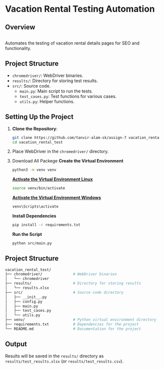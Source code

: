 # Vacation Rental Testing Automation

## Overview

```

```

Automates the testing of vacation rental details pages for SEO and functionality.

## Project Structure

- `chromedriver/`: WebDriver binaries.
- `results/`: Directory for storing test results.
- `src/`: Source code.
  - `main.py`: Main script to run the tests.
  - `test_cases.py`: Test functions for various cases.
  - `utils.py`: Helper functions.

## Setting Up the Project

1. **Clone the Repository**:

   ```bash
   git clone https://github.com/tanvir-alam-sk/assign-7 vacation_rental_test
   cd vacation_rental_test

   ```
2. Place WebDriver in the `chromedriver/` directory.

3. Download All Packege
   **Create the Virtual Environment**

   ```bash
   python3 -m venv venv
   ```

   **[Activate the Virtual Environment Linux]()**

   ```bash
   source venv/bin/activate
   ```
   **[Activate the Virtual Environment Windows]()**

   ```bash
   venv\Scripts\activate
   ```

   **Install Dependencies**

   ```bash
   pip install -r requirements.txt

   ```

   **Run the Script**

   ```bash
   python src/main.py
   ```

## Project Structure

```bash
vacation_rental_test/
├── chromedriver/              # WebDriver binaries
│   └── chromedriver
├── results/                   # Directory for storing results
│   └── results.xlsx
├── src/                       # Source code directory
│   ├── __init__.py
│   ├── config.py
│   ├── main.py
│   ├── test_cases.py
│   └── utils.py
├── venv/                      # Python virtual environment directory
├── requirements.txt           # Dependencies for the project
└── README.md                  # Documentation for the project
```

## Output

Results will be saved in the `results/` directory as `results/test_results.xlsx` (or `results/test_results.csv`).
